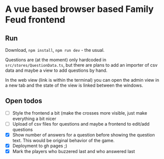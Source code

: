 # A vue based browser based Family Feud frontend

## Run
Download, `npm install`, `npm run dev` - the usual.

Questions are (at the moment) only hardcoded in `src/stores/QuestionData.ts`, 
but there are plans to add an importer of csv data and maybe a view to add
questions by hand. 

In the web view (link is within the terminal) you can open the admin view in
a new tab and the state of the view is linked between the windows.

## Open todos

- [ ] Style the frontend a bit (make the crosses more visible, just make everything 
a bit nicer 
- [ ] Upload of csv files for questions and maybe a frontend to edit/add questions
- [x] Show number of answers for a question before showing the question text. This would be
original behavior of the game.
- [x] Deployment to gh pages ;)
- [x] Mark the players who buzzered last and who answered last
